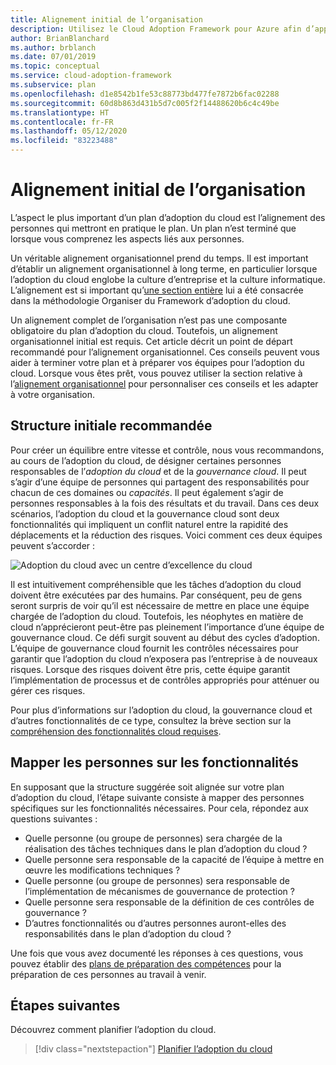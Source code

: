 ```yaml
---
title: Alignement initial de l’organisation
description: Utilisez le Cloud Adoption Framework pour Azure afin d’apprendre à effectuer l’alignement initial de votre organisation et préparer vos équipes à l’adoption du cloud.
author: BrianBlanchard
ms.author: brblanch
ms.date: 07/01/2019
ms.topic: conceptual
ms.service: cloud-adoption-framework
ms.subservice: plan
ms.openlocfilehash: d1e8542b1fe53c88773bd477fe7872b6fac02288
ms.sourcegitcommit: 60d8b863d431b5d7c005f2f14488620b6c4c49be
ms.translationtype: HT
ms.contentlocale: fr-FR
ms.lasthandoff: 05/12/2020
ms.locfileid: "83223488"
---
```

# <a name="initial-organization-alignment"></a>Alignement initial de l’organisation

L’aspect le plus important d’un plan d’adoption du cloud est l’alignement des personnes qui mettront en pratique le plan. Un plan n’est terminé que lorsque vous comprenez les aspects liés aux personnes.

Un véritable alignement organisationnel prend du temps. Il est important d’établir un alignement organisationnel à long terme, en particulier lorsque l’adoption du cloud englobe la culture d’entreprise et la culture informatique. L’alignement est si important qu’[une section entière](../organize/index.md) lui a été consacrée dans la méthodologie Organiser du Framework d’adoption du cloud.

Un alignement complet de l’organisation n’est pas une composante obligatoire du plan d’adoption du cloud. Toutefois, un alignement organisationnel initial est requis. Cet article décrit un point de départ recommandé pour l’alignement organisationnel. Ces conseils peuvent vous aider à terminer votre plan et à préparer vos équipes pour l’adoption du cloud. Lorsque vous êtes prêt, vous pouvez utiliser la section relative à l’[alignement organisationnel](../organize/index.md) pour personnaliser ces conseils et les adapter à votre organisation.

## <a name="initial-best-practice-structure"></a>Structure initiale recommandée

Pour créer un équilibre entre vitesse et contrôle, nous vous recommandons, au cours de l’adoption du cloud, de désigner certaines personnes responsables de l’_adoption du cloud_ et de la _gouvernance cloud_. Il peut s’agir d’une équipe de personnes qui partagent des responsabilités pour chacun de ces domaines ou _capacités_. Il peut également s’agir de personnes responsables à la fois des résultats et du travail. Dans ces deux scénarios, l’adoption du cloud et la gouvernance cloud sont deux fonctionnalités qui impliquent un conflit naturel entre la rapidité des déplacements et la réduction des risques. Voici comment ces deux équipes peuvent s’accorder :

![Adoption du cloud avec un centre d’excellence du cloud](../_images/ready/org-ready-best-practice.png)

Il est intuitivement compréhensible que les tâches d’adoption du cloud doivent être exécutées par des humains. Par conséquent, peu de gens seront surpris de voir qu’il est nécessaire de mettre en place une équipe chargée de l’adoption du cloud. Toutefois, les néophytes en matière de cloud n’apprécieront peut-être pas pleinement l’importance d’une équipe de gouvernance cloud. Ce défi surgit souvent au début des cycles d’adoption. L’équipe de gouvernance cloud fournit les contrôles nécessaires pour garantir que l’adoption du cloud n’exposera pas l’entreprise à de nouveaux risques. Lorsque des risques doivent être pris, cette équipe garantit l’implémentation de processus et de contrôles appropriés pour atténuer ou gérer ces risques.

Pour plus d’informations sur l’adoption du cloud, la gouvernance cloud et d’autres fonctionnalités de ce type, consultez la brève section sur la [compréhension des fonctionnalités cloud requises](../organize/index.md#understand-required-cloud-functions).

## <a name="map-people-to-capabilities"></a>Mapper les personnes sur les fonctionnalités

En supposant que la structure suggérée soit alignée sur votre plan d’adoption du cloud, l’étape suivante consiste à mapper des personnes spécifiques sur les fonctionnalités nécessaires. Pour cela, répondez aux questions suivantes :

- Quelle personne (ou groupe de personnes) sera chargée de la réalisation des tâches techniques dans le plan d’adoption du cloud ?
- Quelle personne sera responsable de la capacité de l’équipe à mettre en œuvre les modifications techniques ?
- Quelle personne (ou groupe de personnes) sera responsable de l’implémentation de mécanismes de gouvernance de protection ?
- Quelle personne sera responsable de la définition de ces contrôles de gouvernance ?
- D’autres fonctionnalités ou d’autres personnes auront-elles des responsabilités dans le plan d’adoption du cloud ?

Une fois que vous avez documenté les réponses à ces questions, vous pouvez établir des [plans de préparation des compétences](./adapt-roles-skills-processes.md) pour la préparation de ces personnes au travail à venir.

## <a name="next-steps"></a>Étapes suivantes

Découvrez comment planifier l’adoption du cloud.

> [!div class="nextstepaction"]
> [Planifier l’adoption du cloud](./plan-intro.md)
